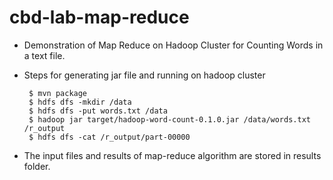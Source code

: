 # cbd-lab-map-reduce

 - Demonstration of Map Reduce on Hadoop Cluster for Counting Words in a text file.
 - Steps for generating jar file and running on hadoop cluster
    ```
     $ mvn package
     $ hdfs dfs -mkdir /data
     $ hdfs dfs -put words.txt /data
     $ hadoop jar target/hadoop-word-count-0.1.0.jar /data/words.txt /r_output
     $ hdfs dfs -cat /r_output/part-00000
    ```
   
 - The input files and results of map-reduce algorithm are stored in results folder.
